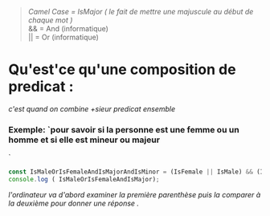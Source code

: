 
>_Camel Case = IsMajor ( le fait de mettre une majuscule au début de chaque mot )_<br>
&& = And (informatique)<br>
||  = Or (informatique)

# Qu'est'ce qu'une composition de predicat :

_c'est quand on combine +sieur predicat ensemble_

### Exemple: `pour savoir si la personne est une femme ou un homme et si elle est mineur ou majeur
`

````js
const IsMaleOrIsFemaleAndIsMajorAndIsMinor = (IsFemale || IsMale) && (IsMajor && IsMinor) ;
console.log ( IsMaleOrIsFemaleAndIsMajor);
````

_l'ordinateur va d'abord examiner la première parenthèse puis la comparer à la deuxième pour donner une réponse ._
